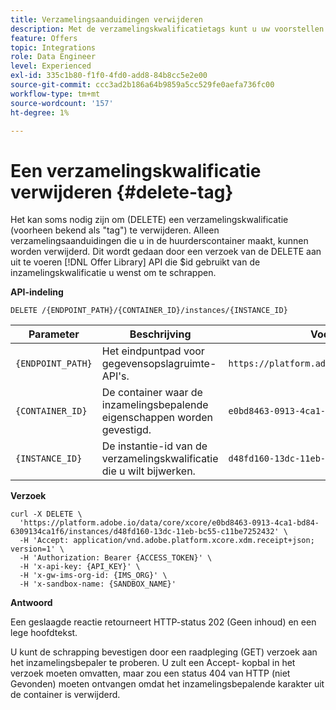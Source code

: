 ```yaml
---
title: Verzamelingsaanduidingen verwijderen
description: Met de verzamelingskwalificatietags kunt u uw voorstellen beter organiseren en sorteren.
feature: Offers
topic: Integrations
role: Data Engineer
level: Experienced
exl-id: 335c1b80-f1f0-4fd0-add8-84b8cc5e2e00
source-git-commit: ccc3ad2b186a64b9859a5cc529fe0aefa736fc00
workflow-type: tm+mt
source-wordcount: '157'
ht-degree: 1%

---
```


# Een verzamelingskwalificatie verwijderen {#delete-tag}

Het kan soms nodig zijn om (DELETE) een verzamelingskwalificatie (voorheen bekend als &quot;tag&quot;) te verwijderen. Alleen verzamelingsaanduidingen die u in de huurderscontainer maakt, kunnen worden verwijderd. Dit wordt gedaan door een verzoek van de DELETE aan uit te voeren [!DNL Offer Library] API die $id gebruikt van de inzamelingskwalificatie u wenst om te schrappen.

**API-indeling**

```http
DELETE /{ENDPOINT_PATH}/{CONTAINER_ID}/instances/{INSTANCE_ID}
```

| Parameter | Beschrijving | Voorbeeld |
| --------- | ----------- | ------- |
| `{ENDPOINT_PATH}` | Het eindpuntpad voor gegevensopslagruimte-API&#39;s. | `https://platform.adobe.io/data/core/xcore/` |
| `{CONTAINER_ID}` | De container waar de inzamelingsbepalende eigenschappen worden gevestigd. | `e0bd8463-0913-4ca1-bd84-6309134ca1f6` |
| `{INSTANCE_ID}` | De instantie-id van de verzamelingskwalificatie die u wilt bijwerken. | `d48fd160-13dc-11eb-bc55-c11be7252432` |

**Verzoek**

```shell
curl -X DELETE \
  'https://platform.adobe.io/data/core/xcore/e0bd8463-0913-4ca1-bd84-6309134ca1f6/instances/d48fd160-13dc-11eb-bc55-c11be7252432' \
  -H 'Accept: application/vnd.adobe.platform.xcore.xdm.receipt+json; version=1' \
  -H 'Authorization: Bearer {ACCESS_TOKEN}' \
  -H 'x-api-key: {API_KEY}' \
  -H 'x-gw-ims-org-id: {IMS_ORG}' \
  -H 'x-sandbox-name: {SANDBOX_NAME}'
```

**Antwoord**

Een geslaagde reactie retourneert HTTP-status 202 (Geen inhoud) en een lege hoofdtekst.

U kunt de schrapping bevestigen door een raadpleging (GET) verzoek aan het inzamelingsbepaler te proberen. U zult een Accept- kopbal in het verzoek moeten omvatten, maar zou een status 404 van HTTP (niet Gevonden) moeten ontvangen omdat het inzamelingsbepalende karakter uit de container is verwijderd.
